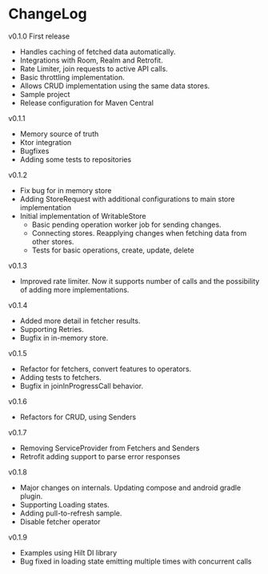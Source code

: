 # ChangeLog

v0.1.0
First release
- Handles caching of fetched data automatically.
- Integrations with Room, Realm and Retrofit.
- Rate Limiter, join requests to active API calls.
- Basic throttling implementation. 
- Allows CRUD implementation using the same data stores.
- Sample project
- Release configuration for Maven Central

v0.1.1
- Memory source of truth
- Ktor integration
- Bugfixes
- Adding some tests to repositories

v0.1.2
- Fix bug for in memory store
- Adding StoreRequest with additional configurations to main store implementation
- Initial implementation of WritableStore
    - Basic pending operation worker job for sending changes.
    - Connecting stores. Reapplying changes when fetching data from other stores.
    - Tests for basic operations, create, update, delete

v0.1.3
- Improved rate limiter. Now it supports number of calls and the possibility of adding more implementations.

v0.1.4
- Added more detail in fetcher results.
- Supporting Retries.
- Bugfix in in-memory store.

v0.1.5
- Refactor for fetchers, convert features to operators.
- Adding tests to fetchers.
- Bugfix in joinInProgressCall behavior.

v0.1.6
- Refactors for CRUD, using Senders

v0.1.7
- Removing ServiceProvider from Fetchers and Senders
- Retrofit adding support to parse error responses

v0.1.8
- Major changes on internals. Updating compose and android gradle plugin.
- Supporting Loading states.
- Adding pull-to-refresh sample.
- Disable fetcher operator

v0.1.9
- Examples using Hilt DI library
- Bug fixed in loading state emitting multiple times with concurrent calls
